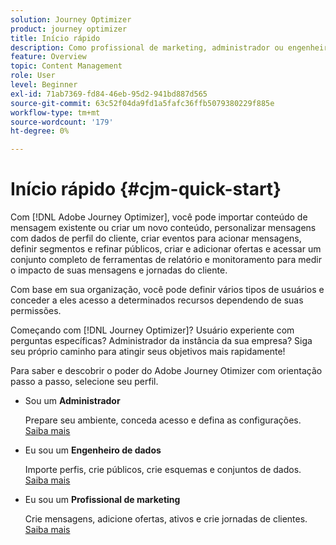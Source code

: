 ```yaml
---
solution: Journey Optimizer
product: journey optimizer
title: Início rápido
description: Como profissional de marketing, administrador ou engenheiro de dados, aprenda e descubra o poder do Adobe Journey Otimizer com orientação passo a passo
feature: Overview
topic: Content Management
role: User
level: Beginner
exl-id: 71ab7369-fd84-46eb-95d2-941bd887d565
source-git-commit: 63c52f04da9fd1a5fafc36ffb5079380229f885e
workflow-type: tm+mt
source-wordcount: '179'
ht-degree: 0%

---
```


# Início rápido {#cjm-quick-start}

Com [!DNL Adobe Journey Optimizer], você pode importar conteúdo de mensagem existente ou criar um novo conteúdo, personalizar mensagens com dados de perfil do cliente, criar eventos para acionar mensagens, definir segmentos e refinar públicos, criar e adicionar ofertas e acessar um conjunto completo de ferramentas de relatório e monitoramento para medir o impacto de suas mensagens e jornadas do cliente.

Com base em sua organização, você pode definir vários tipos de usuários e conceder a eles acesso a determinados recursos dependendo de suas permissões.

Começando com [!DNL Journey Optimizer]? Usuário experiente com perguntas específicas? Administrador da instância da sua empresa? Siga seu próprio caminho para atingir seus objetivos mais rapidamente!

Para saber e descobrir o poder do Adobe Journey Otimizer com orientação passo a passo, selecione seu perfil.

* Sou um **Administrador**

   Prepare seu ambiente, conceda acesso e defina as configurações. [Saiba mais](path/administrator.md)

* Eu sou um **Engenheiro de dados**

   Importe perfis, crie públicos, crie esquemas e conjuntos de dados. [Saiba mais](path/data-engineer.md)

* Eu sou um **Profissional de marketing**

   Crie mensagens, adicione ofertas, ativos e crie jornadas de clientes. [Saiba mais](path/marketer.md)
